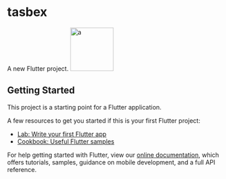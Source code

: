 # tasbex

A new Flutter project.
<a href="https://ibb.co/vX0HWdY"><img src="https://i.ibb.co/MBFsH16/a.jpg" alt="a" border="0" width = "100"></a>

## Getting Started

This project is a starting point for a Flutter application.

A few resources to get you started if this is your first Flutter project:

- [Lab: Write your first Flutter app](https://flutter.dev/docs/get-started/codelab)
- [Cookbook: Useful Flutter samples](https://flutter.dev/docs/cookbook)

For help getting started with Flutter, view our
[online documentation](https://flutter.dev/docs), which offers tutorials,
samples, guidance on mobile development, and a full API reference.
